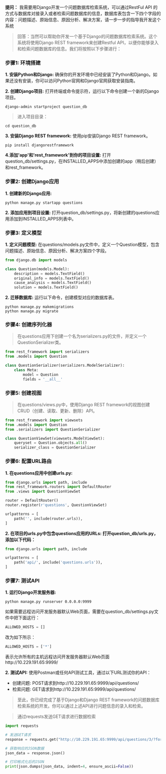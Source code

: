 **提问：** 我需要用Django开发一个问题数据库检索系统，可以通过RestFul API 的方式与数据库对接录入或者检索问题数据库的信息，数据库表包含一下四个字段的内容：问题描述、原始信息、原因分析、解决方案，请一步一步的指导我开发这个系统

> 回答：当然可以帮助你开发一个基于Django的问题数据库检索系统。这个系统将使用Django REST framework来创建Restful API，以便你能够录入和检索问题数据库的信息。我们将按照以下步骤进行：

### 步骤1: 环境搭建

**1. 安装Python和Django:** 确保你的开发环境中已经安装了Python和Django。如果还没有安装，你可以访问Python官网和Django官网获取安装指南。

**2. 创建Django项目:** 打开终端或命令提示符，运行以下命令创建一个新的Django项目。

```shell
django-admin startproject question_db
```

> 进入项目目录：

```shell
cd question_db
```

**3. 安装Django REST framework:** 使用pip安装Django REST framework。

```shell
pip install djangorestframework
```

**4.添加'app'和'rest_framework'到你的项目设置:** 打开question_db/settings.py，在INSTALLED_APPS中添加创建的app（稍后创建）和rest_framework。

### 步骤2: 创建Django应用

**1. 创建新的Django应用:**

```shell
python manage.py startapp questions
```

**2. 添加应用到项目设置:** 打开question_db/settings.py，将新创建的questions应用添加到INSTALLED_APPS列表中。

### 步骤3: 定义模型

**1. 定义问题模型:** 在questions/models.py文件中，定义一个Question模型，包含问题描述、原始信息、原因分析、解决方案四个字段。

```python
from django.db import models

class Question(models.Model):
    description = models.TextField()
    original_info = models.TextField()
    cause_analysis = models.TextField()
    solution = models.TextField()
```

**2. 迁移数据库:** 运行以下命令，创建模型对应的数据库表。

```shell
python manage.py makemigrations
python manage.py migrate
```

### 步骤4: 创建序列化器

> 在questions应用下创建一个名为serializers.py的文件，并定义一个QuestionSerializer类。

```python
from rest_framework import serializers
from .models import Question

class QuestionSerializer(serializers.ModelSerializer):
    class Meta:
        model = Question
        fields = '__all__'
```

### 步骤5: 创建视图
> 在questions/views.py中，使用Django REST framework的视图创建CRUD（创建、读取、更新、删除）API。

```python
from rest_framework import viewsets
from .models import Question
from .serializers import QuestionSerializer

class QuestionViewSet(viewsets.ModelViewSet):
    queryset = Question.objects.all()
    serializer_class = QuestionSerializer
```

### 步骤6: 配置URL路由

**1. 在questions应用中创建urls.py:**

```python
from django.urls import path, include
from rest_framework.routers import DefaultRouter
from .views import QuestionViewSet

router = DefaultRouter()
router.register(r'questions', QuestionViewSet)

urlpatterns = [
    path('', include(router.urls)),
]
```

**2. 在项目的urls.py中包含questions应用的URLs: 打开question_db/urls.py，添加以下代码：**

```python
from django.urls import path, include

urlpatterns = [
    path('api/', include('questions.urls')),
]
```

### 步骤7: 测试API

**1. 运行Django开发服务器:**

```shell
python manage.py runserver 0.0.0.0:9999
```
如果需要远程访问开发服务器默认Web页面，需要在question_db/settings.py文件中把下面这行：

```python
ALLOWED_HOSTS = []
```

改为如下所示：

```python
ALLOWED_HOSTS = ['*']

```
表示允许所有的主机远程访问开发服务器默认Web页面http://10.229.191.65:9999/

**2. 测试API:** 使用Postman或任何API测试工具，通过以下URL测试你的API：

- 创建问题: POST请求到http://10.229.191.65:9999/api/questions/
- 检索问题: GET请求到http://10.229.191.65:9999/api/questions/

> 至此，你已经完成了基于Django和Django REST framework的问题数据库检索系统的开发。你可以通过上述API进行问题信息的录入和检索。


> 通过requests发送GET请求进行数据检索
```python
import requests

# 发送GET请求
response = requests.get("http://10.229.191.65:9999/api/questions/3/?format=json")

# 获取响应的JSON数据
json_data = response.json()

# 打印格式化后的JSON
print(json.dumps(json_data, indent=4, ensure_ascii=False))
```

